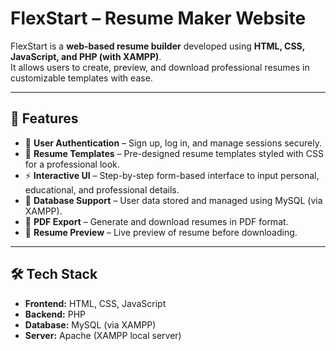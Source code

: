 # FlexStart – Resume Maker Website

FlexStart is a **web-based resume builder** developed using **HTML, CSS, JavaScript, and PHP (with XAMPP)**.  
It allows users to create, preview, and download professional resumes in customizable templates with ease.  

---

## 🚀 Features
- 📝 **User Authentication** – Sign up, log in, and manage sessions securely.  
- 🎨 **Resume Templates** – Pre-designed resume templates styled with CSS for a professional look.  
- ⚡ **Interactive UI** – Step-by-step form-based interface to input personal, educational, and professional details.  
- 📂 **Database Support** – User data stored and managed using MySQL (via XAMPP).  
- 📑 **PDF Export** – Generate and download resumes in PDF format.  
- 💾 **Resume Preview** – Live preview of resume before downloading.  

---

## 🛠️ Tech Stack
- **Frontend:** HTML, CSS, JavaScript  
- **Backend:** PHP  
- **Database:** MySQL (via XAMPP)  
- **Server:** Apache (XAMPP local server)  
